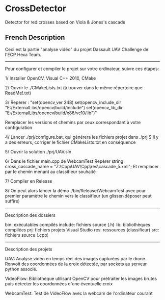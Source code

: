 CrossDetector
=============

Detector for red crosses based on Viola &amp; Jones's cascade

French Description
------------------

Ceci est la partie "analyse vidéo" du projet Dassault UAV Challenge
de l'ECP Hexa Team.

______________________________________________________
Pour configurer et compiler le projet sur votre ordinateur,
suivre ces étapes:

1/ Installer OpenCV, Visual C++ 2010, CMake

2/ Ouvrir le ./CMakeLists.txt (à trouver dans le même répertoire
que ReadMe!.txt)

3/ Repérer :
"set(opencv_ver 248)
set(opencv_include_dir "E:/ExternalLibs/opencv/build/include") 
set(opencv_lib_dir "E:/ExternalLibs/opencv/build/x86/vc10/lib")"

Remplacer les versions et chemins par ceux correspondant à votre configuration

4/  Lancer ./prj/configure.bat, qui générera les fichiers projet dans ./prj
S'il y a des erreurs, corriger le fichier CMakeLists.txt en conséquence

5/	Ouvrir la solution ./prj/UAV.sln

6/	Dans le fichier main.cpp de WebcamTest
Repérer string cross_cascade_name = "Z:\\Cpp\\UAV\\Cpp\\res\\cascade_5.xml";
Et remplacer par le chemin menant au classifieur souhaité

7/  Compiler en Release

8/	On peut alors lancer la démo ./bin/Release/WebcamTest avec pour premier paramètre le chemin vers le classifieur (un glisser-déposer peut suffire)

______________________________________________________
Description des dossiers

bin: 		exécutables compilés
include: 	fichiers source (.h)
lib: 		bibliothèques compilées
prj: 		fichiers projets Visual Studio
res: 		ressources (classifieur)
src: 		fichiers source (.cpp)
______________________________________________________
Description des projets

UAV: Analyse vidéo en temps réel des images capturées
par le drone. Renvoit des coordonnées de la croix détectée,
par sockets au serveur python associé.

VideoFlow: Bibliothèque utilisant OpenCV pour prétraiter
les images brutes puis détecter les coordonnées d'une éventuelle croix

WebcamTest: Test de VideoFlow avec la webcam de l'ordinateur courant
